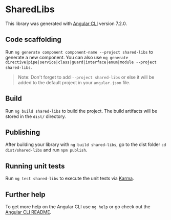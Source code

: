 # SharedLibs

This library was generated with [Angular CLI](https://github.com/angular/angular-cli) version 7.2.0.

## Code scaffolding

Run `ng generate component component-name --project shared-libs` to generate a new component. You can also use `ng generate directive|pipe|service|class|guard|interface|enum|module --project shared-libs`.

> Note: Don't forget to add `--project shared-libs` or else it will be added to the default project in your `angular.json` file.

## Build

Run `ng build shared-libs` to build the project. The build artifacts will be stored in the `dist/` directory.

## Publishing

After building your library with `ng build shared-libs`, go to the dist folder `cd dist/shared-libs` and run `npm publish`.

## Running unit tests

Run `ng test shared-libs` to execute the unit tests via [Karma](https://karma-runner.github.io).

## Further help

To get more help on the Angular CLI use `ng help` or go check out the [Angular CLI README](https://github.com/angular/angular-cli/blob/master/README.md).
